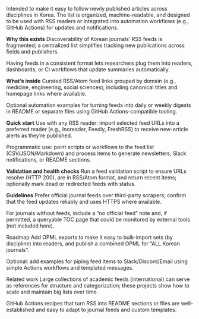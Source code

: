 Intended to make it easy to follow newly published articles across disciplines in Korea. The list is organized, machine-readable, and designed to be used with RSS readers or integrated into automation workflows (e.g., GitHub Actions) for updates and notifications.

**Why this exists** 
Discoverability of Korean journals’ RSS feeds is fragmented; a centralized list simplifies tracking new publications across fields and publishers.

Having feeds in a consistent format lets researchers plug them into readers, dashboards, or CI workflows that update summaries automatically.

**What’s inside**
Curated RSS/Atom feed links grouped by domain (e.g., medicine, engineering, social sciences), including canonical titles and homepage links where available.

Optional automation examples for turning feeds into daily or weekly digests in README or separate files using GitHub Actions-compatible tooling.

**Quick start**
Use with any RSS reader: import selected feed URLs into a preferred reader (e.g., Inoreader, Feedly, FreshRSS) to receive new-article alerts as they’re published.

Programmatic use: point scripts or workflows to the feed list (CSV/JSON/Markdown) and process items to generate newsletters, Slack notifications, or README sections.


**Validation and health checks**
Run a feed validation script to ensure URLs resolve (HTTP 200), are in RSS/Atom format, and return recent items; optionally mark dead or redirected feeds with status.




**Guidelines**
Prefer official journal feeds over third-party scrapers; confirm that the feed updates reliably and uses HTTPS where available.

For journals without feeds, include a “no official feed” note and, if permitted, a queryable TOC page that could be monitored by external tools (not included here).

Roadmap
Add OPML exports to make it easy to bulk-import sets (by discipline) into readers, and publish a combined OPML for “ALL Korean journals”.

Optional: add examples for piping feed items to Slack/Discord/Email using simple Actions workflows and templated messages.

Related work
Large collections of academic feeds (international) can serve as references for structure and categorization; these projects show how to scale and maintain big lists over time.

GitHub Actions recipes that turn RSS into README sections or files are well-established and easy to adapt to journal feeds and custom templates.

